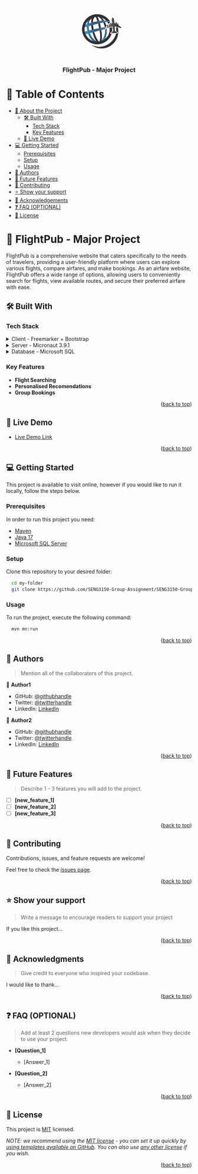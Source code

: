 <a name="readme-top"></a>

<!--
!!! IMPORTANT !!!
This README is an example of how you could professionally present your codebase.
Writing documentation is a crucial part of your work as a professional software developer and cannot be ignored.

You should modify this file to match your project and remove sections that don't apply.

REQUIRED SECTIONS:
- Table of Contents
- About the Project
  - Built With
  - Live Demo
- Getting Started
- Authors
- Future Features
- Contributing
- Show your support
- Acknowledgements
- License

OPTIONAL SECTIONS:
- FAQ

After you're finished please remove all the comments and instructions!

For more information on the importance of a professional README for your repositories: https://github.com/microverseinc/curriculum-transversal-skills/blob/main/documentation/articles/readme_best_practices.md
-->

<div align="center">
  <!-- You are encouraged to replace this logo with your own! Otherwise you can also remove it. -->
<img src="FlightPub\src\main\resources\static\images\FlightPub-Logo.png" alt="logo" width="140" height="auto" style="border-radius: 50%;" />
  <br/>

  <h3><b> FlightPub - Major Project</b></h3>

</div>

<!-- TABLE OF CONTENTS -->

# 📗 Table of Contents

- [📖 About the Project](#about-project)
  - [🛠 Built With](#built-with)
    - [Tech Stack](#tech-stack)
    - [Key Features](#key-features)
  - [🚀 Live Demo](#live-demo)
- [💻 Getting Started](#getting-started)
  - [Prerequisites](#prerequisites)
  - [Setup](#setup)
  - [Usage](#usage)
- [👥 Authors](#authors)
- [🔭 Future Features](#future-features)
- [🤝 Contributing](#contributing)
- [⭐️ Show your support](#support)
- [🙏 Acknowledgements](#acknowledgements)
- [❓ FAQ (OPTIONAL)](#faq)
- [📝 License](#license)

<!-- PROJECT DESCRIPTION -->

# 📖 FlightPub - Major Project <a name="about-project"></a>

FlightPub is a comprehensive website that caters specifically to the needs of travelers, providing a user-friendly platform where users can explore various flights, compare airfares, and make bookings. As an airfare website, FlightPub offers a wide range of options, allowing users to conveniently search for flights, view available routes, and secure their preferred airfare with ease.

## 🛠 Built With <a name="built-with"></a>

### Tech Stack <a name="tech-stack"></a>

<details>
  <summary>Client - Freemarker + Bootstrap</summary>
  <ul>
    <li><a href="https://getbootstrap.com/">Bootstrap</a></li>
    <li><a href="https://freemarker.apache.org/">Freemarker</a></li>
  </ul>
</details>

<details>
  <summary>Server - Micronaut 3.9.1</summary>
  <ul> 
    <li><a href="https://docs.micronaut.io/3.9.1/guide/index.html">User Guide</a></li>
    <li><a href="https://docs.micronaut.io/3.9.1/api/index.html">API Reference</a></li>
    <li><a href="https://docs.micronaut.io/3.9.1/guide/configurationreference.html">Configuration Reference</a></li>
    <li><a href="https://guides.micronaut.io/index.html">Micronaut Guides</a></li>
    <li><a href="https://micronaut-projects.github.io/micronaut-maven-plugin/latest/">Micronaut Maven Plugin documentation</a></li>
    <li><a href="https://docs.micronaut.io/latest/guide/index.html#httpClient">Micronaut HTTP Client documentation</a></li>
  </ul>
</details>

<details>
<summary>Database - Microsoft SQL</summary>
    <ul>
        <li><a href="https://www.microsoft.com/en-us/sql-server">Microsoft SQL Server</a></li>
    </ul>
</details>

<!-- Features -->

### Key Features <a name="key-features"></a>

- **Flight Searching**
- **Personalised Recomendations**
- **Group Bookings**

<p align="right">(<a href="#readme-top">back to top</a>)</p>

<!-- LIVE DEMO -->

## 🚀 Live Demo <a name="live-demo"></a>

- [Live Demo Link](https://seng3150-group-assignment.github.io/)

<p align="right">(<a href="#readme-top">back to top</a>)</p>

<!-- GETTING STARTED -->

## 💻 Getting Started <a name="getting-started"></a>

This project is available to visit online, however if you would like to run it locally, follow the steps below.

### Prerequisites

In order to run this project you need:

- [Maven](https://maven.apache.org/)
- [Java 17](https://www.oracle.com/java/technologies/downloads/#java17)
- [Microsoft SQL Server](https://www.microsoft.com/en-us/sql-server/sql-server-downloads)

### Setup

Clone this repository to your desired folder:

```sh
  cd my-folder
  git clone https://github.com/SENG3150-Group-Assignment/SENG3150-Group-Assignment.github.io
```

### Usage

To run the project, execute the following command:

```sh
  mvn mn:run
```

<p align="right">(<a href="#readme-top">back to top</a>)</p>

<!-- AUTHORS -->

## 👥 Authors <a name="authors"></a>

> Mention all of the collaborators of this project.

👤 **Author1**

- GitHub: [@githubhandle](https://github.com/githubhandle)
- Twitter: [@twitterhandle](https://twitter.com/twitterhandle)
- LinkedIn: [LinkedIn](https://linkedin.com/in/linkedinhandle)

👤 **Author2**

- GitHub: [@githubhandle](https://github.com/githubhandle)
- Twitter: [@twitterhandle](https://twitter.com/twitterhandle)
- LinkedIn: [LinkedIn](https://linkedin.com/in/linkedinhandle)

<p align="right">(<a href="#readme-top">back to top</a>)</p>

<!-- FUTURE FEATURES -->

## 🔭 Future Features <a name="future-features"></a>

> Describe 1 - 3 features you will add to the project.

- [ ] **[new_feature_1]**
- [ ] **[new_feature_2]**
- [ ] **[new_feature_3]**

<p align="right">(<a href="#readme-top">back to top</a>)</p>

<!-- CONTRIBUTING -->

## 🤝 Contributing <a name="contributing"></a>

Contributions, issues, and feature requests are welcome!

Feel free to check the [issues page](../../issues/).

<p align="right">(<a href="#readme-top">back to top</a>)</p>

<!-- SUPPORT -->

## ⭐️ Show your support <a name="support"></a>

> Write a message to encourage readers to support your project

If you like this project...

<p align="right">(<a href="#readme-top">back to top</a>)</p>

<!-- ACKNOWLEDGEMENTS -->

## 🙏 Acknowledgments <a name="acknowledgements"></a>

> Give credit to everyone who inspired your codebase.

I would like to thank...

<p align="right">(<a href="#readme-top">back to top</a>)</p>

<!-- FAQ (optional) -->

## ❓ FAQ (OPTIONAL) <a name="faq"></a>

> Add at least 2 questions new developers would ask when they decide to use your project.

- **[Question_1]**

  - [Answer_1]

- **[Question_2]**

  - [Answer_2]

<p align="right">(<a href="#readme-top">back to top</a>)</p>

<!-- LICENSE -->

## 📝 License <a name="license"></a>

This project is [MIT](./LICENSE) licensed.

_NOTE: we recommend using the [MIT license](https://choosealicense.com/licenses/mit/) - you can set it up quickly by [using templates available on GitHub](https://docs.github.com/en/communities/setting-up-your-project-for-healthy-contributions/adding-a-license-to-a-repository). You can also use [any other license](https://choosealicense.com/licenses/) if you wish._

<p align="right">(<a href="#readme-top">back to top</a>)</p>
